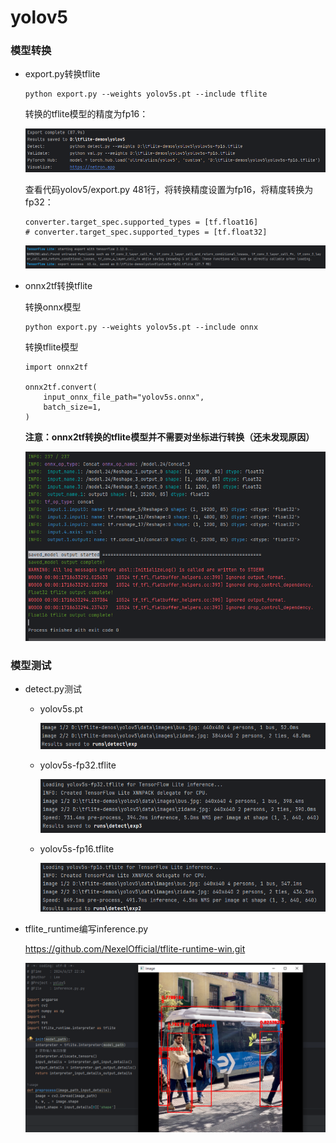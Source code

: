 # yolov5



### 模型转换

- export.py转换tflite

  ```
  python export.py --weights yolov5s.pt --include tflite
  ```

  转换的tflite模型的精度为fp16：

  ![image-20240617214716297](assets\image-20240617214716297.png)

  查看代码yolov5/export.py 481行，将转换精度设置为fp16，将精度转换为fp32：

  ```
  converter.target_spec.supported_types = [tf.float16]
  # converter.target_spec.supported_types = [tf.float32]
  ```

  ![image-20240617214941669](assets\image-20240617214941669.png)

- onnx2tf转换tflite

  转换onnx模型

  ```
  python export.py --weights yolov5s.pt --include onnx
  ```

  转换tflite模型

  ```
  import onnx2tf
  
  onnx2tf.convert(
      input_onnx_file_path="yolov5s.onnx",
      batch_size=1,
  )
  ```

  **注意：onnx2tf转换的tflite模型并不需要对坐标进行转换（还未发现原因）**

  ![image-20240617220907394](assets\image-20240617220907394.png)

### 模型测试

- detect.py测试

  - yolov5s.pt

    ![image-20240617215202492](assets\image-20240617215202492.png)

  - yolov5s-fp32.tflite

    ![image-20240617215328139](assets\image-20240617215328139.png)

  - yolov5s-fp16.tflite

    ![image-20240617215342795](assets\image-20240617215342795.png)

- tflite_runtime编写inference.py

  https://github.com/NexelOfficial/tflite-runtime-win.git

  ![image-20240617230000385](assets\image-20240617230000385.png)
